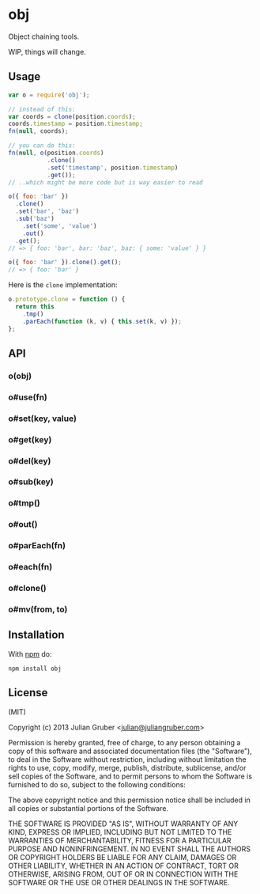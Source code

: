 # obj

Object chaining tools.

WIP, things will change.

## Usage

```js
var o = require('obj');

// instead of this:
var coords = clone(position.coords);
coords.timestamp = position.timestamp;
fn(null, coords);

// you can do this:
fn(null, o(position.coords)
           .clone()
           .set('timestamp', position.timestamp)
           .get());
// ..which might be more code but is way easier to read

o({ foo: 'bar' })
  .clone()
  .set('bar', 'baz')
  .sub('baz')
    .set('some', 'value')
    .out()
  .get();
// => { foo: 'bar', bar: 'baz', baz: { some: 'value' } }

o({ foo: 'bar' }).clone().get();
// => { foo: 'bar' }
```

Here is the `clone` implementation:

```js
o.prototype.clone = function () {
  return this
    .tmp()
    .parEach(function (k, v) { this.set(k, v) });
};
```

## API

### o(obj)
### o#use(fn)
### o#set(key, value)
### o#get(key)
### o#del(key)
### o#sub(key)
### o#tmp()
### o#out()
### o#parEach(fn)
### o#each(fn)
### o#clone()
### o#mv(from, to)

## Installation

With [npm](https://npmjs.org) do:

```
npm install obj
```

## License

(MIT)

Copyright (c) 2013 Julian Gruber &lt;julian@juliangruber.com&gt;

Permission is hereby granted, free of charge, to any person obtaining a copy of
this software and associated documentation files (the "Software"), to deal in
the Software without restriction, including without limitation the rights to
use, copy, modify, merge, publish, distribute, sublicense, and/or sell copies
of the Software, and to permit persons to whom the Software is furnished to do
so, subject to the following conditions:

The above copyright notice and this permission notice shall be included in all
copies or substantial portions of the Software.

THE SOFTWARE IS PROVIDED "AS IS", WITHOUT WARRANTY OF ANY KIND, EXPRESS OR
IMPLIED, INCLUDING BUT NOT LIMITED TO THE WARRANTIES OF MERCHANTABILITY,
FITNESS FOR A PARTICULAR PURPOSE AND NONINFRINGEMENT. IN NO EVENT SHALL THE
AUTHORS OR COPYRIGHT HOLDERS BE LIABLE FOR ANY CLAIM, DAMAGES OR OTHER
LIABILITY, WHETHER IN AN ACTION OF CONTRACT, TORT OR OTHERWISE, ARISING FROM,
OUT OF OR IN CONNECTION WITH THE SOFTWARE OR THE USE OR OTHER DEALINGS IN THE
SOFTWARE.
